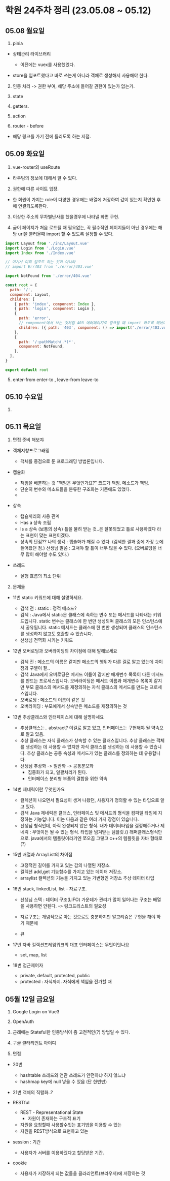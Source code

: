 # 학원 24주차 정리 (23.05.08 ~ 05.12)

## 05.08 월요일

1. pinia

- 상태관리 라이브러리

  - 이전에는 vuex를 사용했었다.

- store을 임포트했다고 바로 쓰는게 아니라 객체로 생성해서 사용해야 한다.

2. 인증 처리 -> 권한 부여, 해당 주소에 들어갈 권한이 있는가 없는가.

3. state

4. getters.

5. action

6. router - before

- 해당 링크를 가기 전에 들리도록 하는 지점.

## 05.09 화요일

1. vue-router의 useRoute

- 라우팅의 정보에 대해서 알 수 있다.

2. 권한에 따른 사이트 입장.

- 한 회원이 가지는 role이 다양한 경우에는 배열에 저장하여 값이 있는지 확인한 후에 연결되도록한다.

3. 이상한 주소의 무차별난사를 했을경우에 나타낼 화면 구현.

4. 굳이 페이지가 처음 로드될 때 필요없는, 꼭 필수적인 페이지들이 아닌 경우에는 해당 url을 불러올때 import 할 수 있도록 설정할 수 있다.

```js
import Layout from './inc/Layout.vue'
import Login from './Login.vue'
import Index from './Index.vue'

// 여기서 미리 임포트 하는 것이 아니라
// import Err403 from './error/403.vue'

import NotFound from './error/404.vue'

const root = {
  path: '/',
  component: Layout,
  children: [
    { path: 'index', component: Index },
    { path: 'login', component: Login },
    {
      path: 'error',
      // component에서 보는 것처럼 403 에러페이지로 링크될 때 import 하도록 해놨다.
      children: [{ path: '403', component: () => import('./error/403.vue') }],
    },
    {
      path: '/:pathMatch(.*)*',
      component: NotFound,
    },
  ],
}

export default root
```

5. enter-from enter-to , leave-from leave-to

## 05.10 수요일

1.

## 05.11 목요일

1. 면접 준비 해보쟈

- 객체지향프로그래밍

  - 객체를 중점으로 둔 프로그래밍 방법론입니다.

- 캡슐화

  - 책임을 배분하는 것
    "책임은 무엇인가요?"
    코드가 책임.
    메소드가 책임.
  - 단순히 변수와 메소드들을 분류한 구조화는 기존에도 있었다.
  -

- 상속

  - 캡슐끼리의 사용 관계
  - Has a 상속
    조립
  - Is a 상속 (보통의 상속)
    틀을 물려 받는 것..은 잘못되었고 틀로 사용하겠다 라는 표현이 맞는 표현이겠다.
  - 상속의 단점??
    나의 생각 : 캡슐화가 깨질 수 있다. (검색한 결과 중에 가장 눈에 들어왔던 점.)
    선생님 말씀 : 고쳐야 할 틀이 너무 많을 수 있다. (오버로딩을 너무 많이 해야할 수도 있다.)

- 쓰레드
  - 실행 흐름의 최소 단위

2. 문제들

- 11번 static 키워드에 대해 설명하세요.

  - 검색 전 : static : 정적 메소드?
  - 검색 :
    Java에서 static은 클래스에 속하는 변수 또는 메서드를 나타내는 키워드입니다. static 변수는 클래스에 한 번만 생성되며 클래스의 모든 인스턴스에서 공유됩니다. static 메서드는 클래스에 한 번만 생성되며 클래스의 인스턴스를 생성하지 않고도 호출할 수 있습니다.
  - 선생님
    전역화 시키는 키워드

- 12번 오버로딩과 오버라이딩의 차이점에 대해 말해보세요

  - 검색 전 : 메소드의 이름은 같지만 메소드의 행위가 다른 걸로 알고 있는데 차이점과 구별이 잘..
  - 검색
    Java에서 오버로딩은 메서드 이름이 같지만 매개변수 목록이 다른 메서드를 만드는 프로세스입니다. 오버라이딩은 메서드 이름과 매개변수 목록이 같지만 부모 클래스의 메서드를 재정의하는 자식 클래스의 메서드를 만드는 프로세스입니다.
  - 오버로딩 : 메소드의 이름이 같은 것
  - 오버라이딩 : 부모에게서 상속받은 메소드를 재정의하는 것

- 13번 추상클래스와 인터페이스에 대해 설명하세요

  - 추상클래스는.. abstract? 이걸로 알고 있고, 인터페이스는 구현해야 될 약속으로 알고 있음.
  - 추상 클래스는 자식 클래스가 상속할 수 있는 클래스입니다. 추상 클래스는 객체를 생성하는 데 사용할 수 없지만 자식 클래스를 생성하는 데 사용할 수 있습니다. 추상 클래스는 공통 속성과 메서드가 있는 클래스를 정의하는 데 유용합니다.
  - 선생님
    추상화 -> 일반화 -> 공통분모화
    - 집중화가 되고, 일괄처리가 된다.
    - 인터페이스
      분리형 부품의 결합을 위한 약속

- 14번 제네릭이란 무엇인가요

  - 컬렉션이 나오면서 필요성이 생겨 나왔던, 사용자가 정의할 수 있는 타입으로 알고 있다.
  - 검색
    Java 제네릭은 클래스, 인터페이스 및 메서드의 형식을 컴파일 타임에 지정하는 기능입니다. 이는 다음과 같은 여러 가지 장점이 있습니다.
  - 선생님
    형식인데, 아직 완성되지 않은 형식. 내가 데이터타입을 결정해주거나
    제네릭 : 무엇이든 될 수 있는 형식.
    타입을 넘겨받는 템플릿.()
    래퍼클래스형식만으로. java에서의 템플릿이라기엔 쪼오끔 그렇고 c++의 템플릿을 자바 형태로(?)

- 15번 배열과 ArrayList의 차이점

  - 고정적인 길이를 가지고 있는 값의 나열된 저장소.
  - 컬렉션
    add,get 기능함수를 가지고 있는 데이터 저장소.
  - arraylist
    컬렉션의 기능을 가지고 있는 가변형인 저장소
    추상 데이터 타입

- 16번 stack, linkedList, list - 자료구조.

  - 선생님
    스택 : 데이터 구조(LIFO)
    가운데가 관리가 많이 일어나는 구조는 배열을 사용하면 안된다. -> 링크드리스트의 필요성

  - 자료구조는 개념적으로 아는 것으로도 충분하지만 알고리즘은 구현을 해야 하기 때문에
  - 큐

- 17번 자바 컬렉션프레임워크의 대표 인터페이스는 무엇이잇나요

  - set, map, list

- 18번 접근제어자
  - private, default, protected, public
  - protected : 자식까지. 자식에게 책임을 전가할 때

## 05월 12일 금요일

1. Google Login on Vue3

2. OpenAuth

3. 근래에는 Stateful한 인증방식이 좀 고전적인(?) 방법일 수 있다.

4. 구글 클라리언트 아이디

5. 면접

- 20번

  - hashtable
    쓰레드와 연관
    쓰레드가 안전하냐 하지 않느냐
  - hashmap
    key에 null 넣을 수 있음 (단 한번만)

- 21번
  객체의 직렬화..?

- RESTful

  - REST - Representational State
    - 자원이 존재하는 구조적 표기
  - 자원을 요청할때 사용할수잇는 표기법을 이용할 수 있는
  - 자원을 REST방식으로 표현하고 있는

- session : 기간
  - 사용자가 서버를 이용하겠다고 할당받은 기간.
- cookie
  - 사용자가 저장하게 되는 값들을 클라리언트(브라우저)에 저장하는 것
